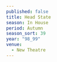 ```yaml
---
published: false
title: Head State
season: In House
period: Autumn
season_sort: 39
year: "98_99"
venue:
  - New Theatre
---
```



